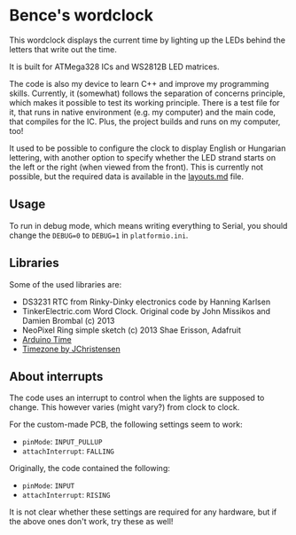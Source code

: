 # Bence's wordclock

This wordclock displays the current time by lighting up the LEDs behind the letters that write out the time.

It is built for ATMega328 ICs and WS2812B LED matrices.

The code is also my device to learn C++ and improve my programming skills. Currently, it (somewhat) follows the separation of concerns principle, which makes it possible to test its working principle. There is a test file for it, that runs in native environment (e.g. my computer) and the main code, that compiles for the IC. Plus, the project builds and runs on my computer, too!

It used to be possible to configure the clock to display English or Hungarian lettering, with another option to specify whether the LED strand starts on the left or the right (when viewed from the front). This is currently not possible, but the required data is available in the [layouts.md](lib/Display/layouts.md) file.

## Usage

To run in debug mode, which means writing everything to Serial, you should change the `DEBUG=0` to `DEBUG=1` in `platformio.ini`.

## Libraries

Some of the used libraries are:

- DS3231 RTC from Rinky-Dinky electronics code by Hanning Karlsen
- TinkerElectric.com Word Clock. Original code by John Missikos and Damien Brombal (c) 2013
- NeoPixel Ring simple sketch (c) 2013 Shae Erisson, Adafruit
- [Arduino Time](http://www.arduino.cc/playground/Code/Time)
- [Timezone by JChristensen](https://github.com/JChristensen/Timezone)

## About interrupts

The code uses an interrupt to control when the lights are supposed to change. This however varies (might vary?) from clock to clock.

For the custom-made PCB, the following settings seem to work:

- `pinMode`: `INPUT_PULLUP`
- `attachInterrupt`: `FALLING`

Originally, the code contained the following:

- `pinMode`: `INPUT`
- `attachInterrupt`: `RISING`

It is not clear whether these settings are required for any hardware, but if the above ones don't work, try these as well!

